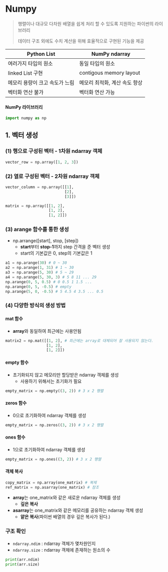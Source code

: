 # Numpy

> 행렬이나 대규모 다차원 배열을 쉽게 처리 할 수 있도록 지원하는 파이썬의 라이브러리
>
> 데이터 구조 외에도 수치 계산을 위해 효율적으로 구현된 기능을 제공

| Python List                    | NumPy ndarray                 |
| ------------------------------ | ----------------------------- |
| 여러가지 타입의 원소           | 동일 타입의 원소              |
| linked List 구현               | contigous memory layout       |
| 메모리 용량이 크고 속도가 느림 | 메모리 최적화, 계산 속도 향상 |
| 벡터화 연산 불가               | 벡터화 연산 가능              |



#### NumPy 라이브러리

```python
import numpy as np
```



##  1. 벡터 생성

### (1) 행으로 구성된 벡터 - 1차원 ndarray 객체 

```python
vector_row = np.array([1, 2, 3])
```



### (2) 열로 구성된 벡터 - 2차원 ndarray 객체 

```python
vector_column = np.array([[1],
                          [2],
                          [3]])

matrix = np.array([[1, 2],
                   [1, 2],
                   [1, 2]])
```



### (3) arange 함수를 통한 생성

- np.arrange([start], stop, [step])
  - **start**부터 **stop-1**까지 step 간격을 준 벡터 생성
  - start의 기본값은 0, step의 기본값은 1

```python
a1 = np.arange(30) # 0 ~ 30
a2 = np.arange(1, 31) # 1 ~ 30
a3 = np.arange(5, 30) # 5 ~ 29
a4 = np.arange(5, 30, 3) # 5 8 11 ... 29
np.arange(0, 5, 0.5) # 0 0.5 1 1.5 ...
np.arange(0, 5, -0.5) # empty
np.arange(5, 0, -0.5) # 5 4.5 4 3.5 ... 0.5
```



### (4) 다양한 방식의 생성 방법

#### mat 함수

- **array**와 동일하여 최근에는 사용안됨

```python
matrix2 = np.mat([[1, 2], # 최근에는 array로 대체되어 잘 사용되지 않는다.
                  [1, 2],
                  [1, 2]])
```



#### empty 함수

- 초기화되지 않고 메모리만 할당받은 ndarray 객체를 생성
  - 사용하기 위해서는 초기화가 필요

```python
empty_matrix = np.empty((3, 2)) # 3 x 2 행렬 
```



#### zeros 함수

- 0으로 초기화하여 ndarray 객체를 생성

```python
empty_matrix = np.zeros((3, 2)) # 3 x 2 행렬 
```



#### ones 함수

- 1으로 초기화하여 ndarray 객체를 생성

```python
empty_matrix = np.ones((3, 2)) # 3 x 2 행렬 
```



#### 객체 복사

```python
copy_matrix = np.array(one_matrix) # 복제
ref_matrix = np.asarray(one_matrix) # 참조
```

- **array**는 one_matrix와 같은 새로운 ndarray 객체를 생성
  - **깊은 복사**
- **asarray**는 one_matrix와 같은 메모리를 공유하는 ndarray  객체 생성
  - **얕은 복사**(파이썬 배열의 경우 깊은 복사가 된다.)



### 구조 확인

- `ndarray.ndim` : ndarray 객체가 몇차원인지
- `ndarray.size` : ndarray 객체에 존재하는 원소의 수

```python
print(arr.ndim)
print(arr.size)
```

